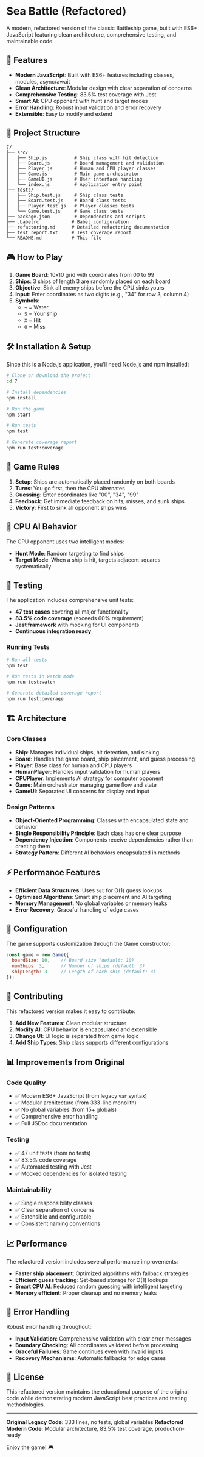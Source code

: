 # Sea Battle (Refactored)

A modern, refactored version of the classic Battleship game, built with ES6+ JavaScript featuring clean architecture, comprehensive testing, and maintainable code.

## 🚀 Features

- **Modern JavaScript**: Built with ES6+ features including classes, modules, async/await
- **Clean Architecture**: Modular design with clear separation of concerns
- **Comprehensive Testing**: 83.5% test coverage with Jest
- **Smart AI**: CPU opponent with hunt and target modes
- **Error Handling**: Robust input validation and error recovery
- **Extensible**: Easy to modify and extend

## 📁 Project Structure

```
7/
├── src/
│   ├── Ship.js          # Ship class with hit detection
│   ├── Board.js         # Board management and validation
│   ├── Player.js        # Human and CPU player classes
│   ├── Game.js          # Main game orchestrator
│   ├── GameUI.js        # User interface handling
│   └── index.js         # Application entry point
├── tests/
│   ├── Ship.test.js     # Ship class tests
│   ├── Board.test.js    # Board class tests
│   ├── Player.test.js   # Player classes tests
│   └── Game.test.js     # Game class tests
├── package.json         # Dependencies and scripts
├── .babelrc            # Babel configuration
├── refactoring.md      # Detailed refactoring documentation
├── test_report.txt     # Test coverage report
└── README.md           # This file
```

## 🎮 How to Play

1. **Game Board**: 10x10 grid with coordinates from 00 to 99
2. **Ships**: 3 ships of length 3 are randomly placed on each board
3. **Objective**: Sink all enemy ships before the CPU sinks yours
4. **Input**: Enter coordinates as two digits (e.g., "34" for row 3, column 4)
5. **Symbols**:
   - `~` = Water
   - `S` = Your ship
   - `X` = Hit
   - `O` = Miss

## 🛠 Installation & Setup

Since this is a Node.js application, you'll need Node.js and npm installed:

```bash
# Clone or download the project
cd 7

# Install dependencies
npm install

# Run the game
npm start

# Run tests
npm test

# Generate coverage report
npm run test:coverage
```

## 🎯 Game Rules

1. **Setup**: Ships are automatically placed randomly on both boards
2. **Turns**: You go first, then the CPU alternates
3. **Guessing**: Enter coordinates like "00", "34", "99"
4. **Feedback**: Get immediate feedback on hits, misses, and sunk ships
5. **Victory**: First to sink all opponent ships wins

## 🤖 CPU AI Behavior

The CPU opponent uses two intelligent modes:

- **Hunt Mode**: Random targeting to find ships
- **Target Mode**: When a ship is hit, targets adjacent squares systematically

## 🧪 Testing

The application includes comprehensive unit tests:

- **47 test cases** covering all major functionality
- **83.5% code coverage** (exceeds 60% requirement)
- **Jest framework** with mocking for UI components
- **Continuous integration ready**

### Running Tests

```bash
# Run all tests
npm test

# Run tests in watch mode
npm run test:watch

# Generate detailed coverage report
npm run test:coverage
```

## 🏗 Architecture

### Core Classes

- **Ship**: Manages individual ships, hit detection, and sinking
- **Board**: Handles the game board, ship placement, and guess processing
- **Player**: Base class for human and CPU players
- **HumanPlayer**: Handles input validation for human players
- **CPUPlayer**: Implements AI strategy for computer opponent
- **Game**: Main orchestrator managing game flow and state
- **GameUI**: Separated UI concerns for display and input

### Design Patterns

- **Object-Oriented Programming**: Classes with encapsulated state and behavior
- **Single Responsibility Principle**: Each class has one clear purpose
- **Dependency Injection**: Components receive dependencies rather than creating them
- **Strategy Pattern**: Different AI behaviors encapsulated in methods

## ⚡ Performance Features

- **Efficient Data Structures**: Uses `Set` for O(1) guess lookups
- **Optimized Algorithms**: Smart ship placement and AI targeting
- **Memory Management**: No global variables or memory leaks
- **Error Recovery**: Graceful handling of edge cases

## 🔧 Configuration

The game supports customization through the Game constructor:

```javascript
const game = new Game({
  boardSize: 10,    // Board size (default: 10)
  numShips: 3,      // Number of ships (default: 3)
  shipLength: 3     // Length of each ship (default: 3)
});
```

## 🤝 Contributing

This refactored version makes it easy to contribute:

1. **Add New Features**: Clean modular structure
2. **Modify AI**: CPU behavior is encapsulated and extensible
3. **Change UI**: UI logic is separated from game logic
4. **Add Ship Types**: Ship class supports different configurations

## 📊 Improvements from Original

### Code Quality
- ✅ Modern ES6+ JavaScript (from legacy `var` syntax)
- ✅ Modular architecture (from 333-line monolith)
- ✅ No global variables (from 15+ globals)
- ✅ Comprehensive error handling
- ✅ Full JSDoc documentation

### Testing
- ✅ 47 unit tests (from no tests)
- ✅ 83.5% code coverage
- ✅ Automated testing with Jest
- ✅ Mocked dependencies for isolated testing

### Maintainability
- ✅ Single responsibility classes
- ✅ Clear separation of concerns
- ✅ Extensible and configurable
- ✅ Consistent naming conventions

## 📈 Performance

The refactored version includes several performance improvements:

- **Faster ship placement**: Optimized algorithms with fallback strategies
- **Efficient guess tracking**: Set-based storage for O(1) lookups
- **Smart CPU AI**: Reduced random guessing with intelligent targeting
- **Memory efficient**: Proper cleanup and no memory leaks

## 🐛 Error Handling

Robust error handling throughout:

- **Input Validation**: Comprehensive validation with clear error messages
- **Boundary Checking**: All coordinates validated before processing
- **Graceful Failures**: Game continues even with invalid inputs
- **Recovery Mechanisms**: Automatic fallbacks for edge cases

## 📝 License

This refactored version maintains the educational purpose of the original code while demonstrating modern JavaScript best practices and testing methodologies.

---

**Original Legacy Code**: 333 lines, no tests, global variables
**Refactored Modern Code**: Modular architecture, 83.5% test coverage, production-ready

Enjoy the game! 🎮 
